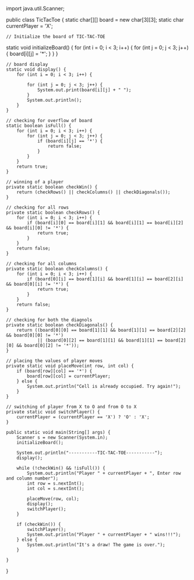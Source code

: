 import java.util.Scanner;

public class TicTacToe {
    static char[][] board = new char[3][3];
    static char currentPlayer = 'X';

    // Initialize the board of TIC-TAC-TOE
   static void initializeBoard() {
        for (int i = 0; i < 3; i++) {
            for (int j = 0; j < 3; j++) {
                board[i][j] = '*';
            }
        }
    }

    // board display
    static void display() {
        for (int i = 0; i < 3; i++) {
            
            for (int j = 0; j < 3; j++) {
                System.out.print(board[i][j] + " ");
            }
            System.out.println();
        }
    }

    // checking for overflow of board
    static boolean isFull() {
        for (int i = 0; i < 3; i++) {
            for (int j = 0; j < 3; j++) {
                if (board[i][j] == '*') {
                    return false;
                }
            }
        }
        return true;
    }

    // winning of a player
    private static boolean checkWin() {
        return (checkRows() || checkColumns() || checkDiagonals());
    }

    // checking for all rows
    private static boolean checkRows() {
        for (int i = 0; i < 3; i++) {
            if (board[i][0] == board[i][1] && board[i][1] == board[i][2] && board[i][0] != '*') {
                return true;
            }
        }
        return false;
    }

    // checking for all columns
    private static boolean checkColumns() {
        for (int i = 0; i < 3; i++) {
            if (board[0][i] == board[1][i] && board[1][i] == board[2][i] && board[0][i] != '*') {
                return true;
            }
        }
        return false;
    }

    // checking for both the diagnols
    private static boolean checkDiagonals() {
        return ((board[0][0] == board[1][1] && board[1][1] == board[2][2] && board[0][0] != '*')
                || (board[0][2] == board[1][1] && board[1][1] == board[2][0] && board[0][2] != '*'));
    }

    // placing the values of player moves
    private static void placeMove(int row, int col) {
        if (board[row][col] == '*') {
            board[row][col] = currentPlayer;
        } else {
            System.out.println("Cell is already occupied. Try again!");
        }
    }

    // switching of player from X to O and from O to X
    private static void switchPlayer() {
        currentPlayer = (currentPlayer == 'X') ? 'O' : 'X';
    }

    public static void main(String[] args) {
        Scanner s = new Scanner(System.in);
        initializeBoard();

        System.out.println("-----------TIC-TAC-TOE-----------");
        display();

        while (!checkWin() && !isFull()) {
            System.out.println("Player " + currentPlayer + ", Enter row and column number");
            int row = s.nextInt();
            int col = s.nextInt();

            placeMove(row, col);
            display();
            switchPlayer();
        }

        if (checkWin()) {
            switchPlayer();
            System.out.println("Player " + currentPlayer + " wins!!!");
        } else {
            System.out.println("It's a draw! The game is over.");
        }

    }
}
